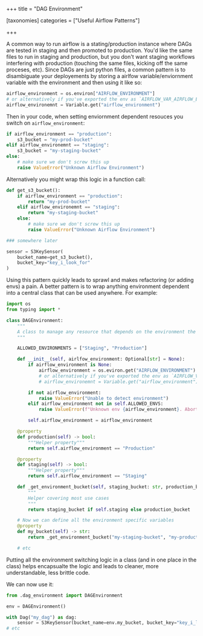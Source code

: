 +++
title = "DAG Environment"

[taxonomies]
categories = ["Useful Airflow Patterns"]

+++

A common way to run airflow is a stating/production instance where DAGs are tested in staging and then promoted to production. You'd like the same files to run in staging and production, but you don't want staging workflows interfering with production (touching the same files, kicking off the same proceses, etc). Since DAGs are just python files, a common pattern is to disambiguate your deployements by storing a airlfow variable/enviornment variable with the environment and then using it like so:

```python
airflow_environment = os.environ["AIRFLOW_ENVIRONMENT"]
# or alternatively if you've exported the env as `AIRFLOW_VAR_AIRFLOW_ENVIRONMENT`
airflow_environemnt = Variable.get("airflow_environment")
```

Then in your code, when setting enviornment dependent resouces you switch on `airflow_environment`:

```python
if airflow_environment == "production":
    s3_bucket = "my-prod-bucket"
elif airflow_environemnt == "staging":
    s3_bucket = "my-staging-bucket"
else:
    # make sure we don't screw this up
    raise ValueError("Unknown Airflow Environment")
```

Alternatively you might wrap this logic in a function call:

```python
def get_s3_bucket():
    if airflow_environment == "production":
        return "my-prod-bucket"
    elif airflow_environemnt == "staging":
        return "my-staging-bucket"
    else:
        # make sure we don't screw this up
        raise ValueError("Unknown Airflow Environment")

### somewhere later

sensor = S3KeySensor(
    bucket_name=get_s3_bucket(),
    bucket_key="key_i_look_for"
)
```

Using this pattern quickly leads to sprawl and makes refactoring (or adding envs) a pain. A better pattern is to wrap anything environment dependent into a central class that can be used anywhere. For example:

```python
import os
from typing import *

class DAGEnvironment:
    """
    A class to manage any resource that depends on the environment the dag runs in
    """

    ALLOWED_ENVIRONMENTS = ["Staging", "Production"]

    def __init__(self, airlfow_environment: Optional[str] = None):
        if airflow_environment is None:
            airflow_environment = os.eviron.get("AIRFLOW_ENVIRONMENT")
            # or alternatively if you've exported the env as `AIRFLOW_VAR_AIRFLOW_ENVIRONMENT`
            # airflow_environemnt = Variable.get("airflow_environment")

        if not airflow_environment:
            raise ValueError("Unable to detect environment")
        elif airflow_environment not in self.ALLOWED_ENVS:
            raise ValueError(f"Unknown env {airflow_environment}. Abort for safety.")

        self.airflow_environment = airflow_environment

    @property
    def production(self) -> bool:
        """Helper property"""
        return self.airflow_environment == "Production"

    @property
    def staging(self) -> bool:
        """Helper property"""
        return self.airflow_environment == "Staging"

    def _get_environment_bucket(self, staging_bucket: str, production_bucket: str) -> str:
        """
        Helper covering most use cases
        """
        return staging_bucket if self.staging else production_bucket

    # Now we can define all the environment specific variables
    @property
    def my_bucket(self) -> str:
        return _get_environment_bucket("my-staging-bucket", "my-production-bucket")

    # etc
```

Putting all the environment switching logic in a class (and in one place in the class) helps encapsualte the logic and leads to cleaner, more understandable, less brittle code.

We can now use it:

```python
from .dag_environment import DAGEnvironment

env = DAGEnvironment()

with Dag("my_dag") as dag:
    sensor = S3KeySensor(bucket_name=env.my_bucket, bucket_key="key_i_look_for")
# etc
```
